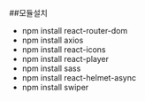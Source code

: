 ##모듈설치

-   npm install react-router-dom
-   npm install axios
-   npm install react-icons
-   npm install react-player
-   npm install sass
-   npm install react-helmet-async
-   npm install swiper
